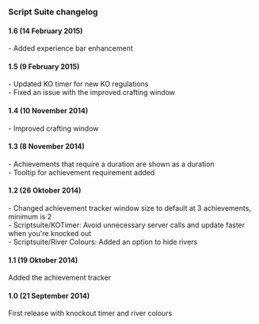 <h3>Script Suite changelog</h3>

<h4>1.6 (14 February 2015)</h4>
<p>- Added experience bar enhancement</p>

<h4>1.5 (9 February 2015)</h4>
<p>- Updated KO timer for new KO regulations <br />
- Fixed an issue with the improved crafting window</p>

<h4>1.4 (10 November 2014)</h4>
<p>- Improved crafting window</p>

<h4>1.3 (8 November 2014)</h4>
<p>- Achievements that require a duration are shown as a duration<br />
- Tooltip for achievement requirement added</p>

<h4>1.2 (26 Oktober 2014)</h4>
<p>- Changed achievement tracker window size to default at 3 achievements, minimum is 2<br />
- Scriptsuite/KOTimer: Avoid unnecessary server calls and update faster when you're knocked out<br />
- Scriptsuite/River Colours: Added an option to hide rivers</p>

<h4>1.1 (19 Oktober 2014)</h4>
<p>Added the achievement tracker</p>

<h4>1.0 (21 September 2014)</h4>
<p>First release with knockout timer and river colours</p>